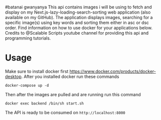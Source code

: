 #batanai gwanyanya
This api contains images i will be using to fetch and display on my Next.js-lazy-loading-search-sorting web application (also available on my GitHub). The application displays images, searching for a specific image(s) using key words and sorting them either in asc or dsc order. Find information on how to use docker for your applications below. Credits to @Scalable Scripts youtube channel for providing this api and programming tutorials.



# Usage

Make sure to install docker first https://www.docker.com/products/docker-desktop. After you installed docker run these commands

```
docker-compose up -d
```
Then after the images are pulled and are running run this command
```
docker exec backend /bin/sh start.sh
```
The API is ready to be consumed on `http://localhost:8000`
